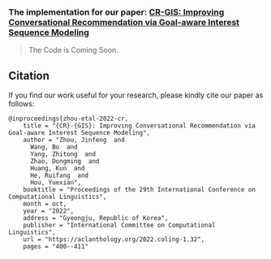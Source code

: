 ### The implementation for our paper: [CR-GIS: Improving Conversational Recommendation via Goal-aware Interest Sequence Modeling](https://aclanthology.org/2022.coling-1.32/)

> The Code is Coming Soon.

## Citation
If you find our work useful for your research, please kindly cite our paper as follows:
```
@inproceedings{zhou-etal-2022-cr,
    title = "{CR}-{GIS}: Improving Conversational Recommendation via Goal-aware Interest Sequence Modeling",
    author = "Zhou, Jinfeng  and
      Wang, Bo  and
      Yang, Zhitong  and
      Zhao, Dongming  and
      Huang, Kun  and
      He, Ruifang  and
      Hou, Yuexian",
    booktitle = "Proceedings of the 29th International Conference on Computational Linguistics",
    month = oct,
    year = "2022",
    address = "Gyeongju, Republic of Korea",
    publisher = "International Committee on Computational Linguistics",
    url = "https://aclanthology.org/2022.coling-1.32",
    pages = "400--411"
```
